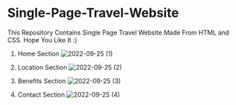 # Single-Page-Travel-Website
This Repository Contains Single Page Travel Website Made From HTML and CSS. Hope You Like It :)  
1) Home Section
![2022-09-25 (1)](https://user-images.githubusercontent.com/104457295/192153126-da3e23b2-5361-4cb6-96c9-b57150047ef3.png)

2) Location Section
![2022-09-25 (2)](https://user-images.githubusercontent.com/104457295/192153158-559ab0ed-283a-4edd-ad51-ac4fcf5661fd.png)

3) Benefits Section
![2022-09-25 (3)](https://user-images.githubusercontent.com/104457295/192153183-84e1131c-ebb8-4fa6-ad8d-8036f8c9f970.png)

4) Contact Section
![2022-09-25 (4)](https://user-images.githubusercontent.com/104457295/192153197-687a9c36-ee7f-4553-919e-f5f5ad8416ad.png)


